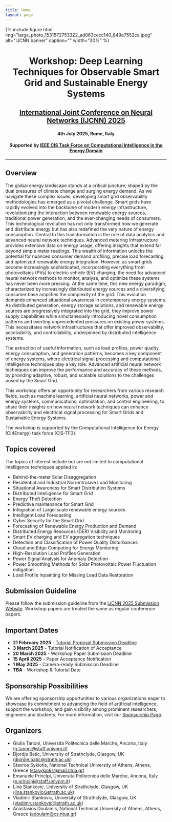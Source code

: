 ```yaml
---
title: Home
layout: page
---
```


{% include figure.html img="large_photo_1531572753322_ad063cecc140_849e7552ca.jpeg" alt="IJCNN banner" caption="" width="30%" %}

<h1 style="text-align: center;"> Workshop: Deep Learning Techniques for Observable Smart Grid and Sustainable Energy Systems</h1>
<h2 style="text-align: center;"><a href="https://2025.ijcnn.org/">International Joint Conference on Neural Networks (IJCNN) 2025</a></h2>
<h4 style="text-align: center;"> 4th July 2025, Rome, Italy</h4>
<h4 style="text-align: center;"> Supported by <a href="http://www.gecad.isep.ipp.pt/ci4energy/">IEEE CIS Task Force on Computational Intelligence in the Energy Domain</a></h4>

---

## Overview

<p> The global energy landscape stands at a critical juncture, shaped by the dual pressures of climate change and surging energy demand. As we navigate these complex issues, developing smart grid observability methodologies has emerged as a pivotal challenge. Smart grids have rapidly evolved into the backbone of modern energy infrastructure, revolutionizing the interaction between renewable energy sources, traditional power generation, and the ever-changing needs of consumers. This technological revolution has not only transformed how we generate and distribute energy but has also redefined the very nature of energy consumption. Central to this transformation is the role of data analytics and advanced neural network techniques. Advanced metering Infrastructure provides extensive data on energy usage, offering insights that extend far beyond simple meter readings. This wealth of information unlocks the potential for nuanced consumer demand profiling, precise load forecasting, and optimized renewable energy integration. However, as smart grids become increasingly sophisticated, incorporating everything from photovoltaics (PVs) to electric vehicle (EV) charging, the need for advanced neural network methods to monitor, analyze, and optimize these systems has never been more pressing. At the same time, this new energy paradigm, characterized by increasingly distributed energy sources and a diversifying consumer base amplifies the complexity of the grid. This evolution demands enhanced situational awareness in contemporary energy systems. As distributed generation, energy storage solutions, and renewable energy sources are progressively integrated into the grid, they improve power supply capabilities while simultaneously introducing novel consumption patterns and exerting unprecedented pressures on existing power systems. This necessitates network infrastructures that offer improved observability, accessibility, and controllability, underpinned by distributed intelligence systems. </p> <p> The extraction of useful information, such as load profiles, power quality, energy consumption, and generation patterns, becomes a key component of energy systems, where electrical signal processing and computational intelligence techniques play a key role. Advanced artificial neural network techniques can improve the performance and accuracy of these methods, by providing adaptive, robust, and scalable solutions to the challenges posed by the Smart Grid. </p> <p> This workshop offers an opportunity for researchers from various research fields, such as machine learning, artificial neural networks, power and energy systems, communications, optimization, and control engineering, to share their insights on how neural network techniques can enhance observability and electrical signal processing for Smart Grids and Sustainable Energy Systems. </p> <p> The workshop is supported by the Computational Intelligence for Energy (CI4Energy) task force (CIS-TF3). </p>

## Topics covered

The topics of interest include but are not limited to computational intelligence techniques 
applied in:
* Behind-the-meter Solar Disaggregation
* Residential and Industrial Non-intrusive Load Monitoring
* Situational Awareness for Smart Distribution Systems
* Distributed Intelligence for Smart Grid
* Energy Theft Detection
* Predictive maintenance for Smart Grid
* Integration of Large-scale renewable energy sources
* Intelligent Load Forecasting
* Cyber Security for the Smart Grid
* Forecasting of Renewable Energy Production and Demand
* Distributed Energy Resources (DER) Visibility and Monitoring
* Smart EV charging and EV aggregation techniques
* Detection and Classification of Power Quality Disturbances
* Cloud and Edge Computing for Energy Monitoring
* High-Resolution Load Profiles Generation
* Power Signal Analysis for Anomaly Detection
* Power Smoothing Methods for Solar Photovoltaic Power Fluctuation mitigation
* Load Profile Inpainting for Missing Load Data Restoration

## Submission Guideline

Please follow the submission guideline from the [IJCNN 2025 Submission Website](https://2025.ijcnn.org/authors/initial-author-instructions). Workshop papers are treated the same as regular conference papers.

## Important Dates

- **21 February 2025** - [Tutorial Proposal Submission Deadline](https://djordjebatic.github.io/ijcnn-dlt-4-osge/content/2-tutorial.html)
- **3 March 2025** - Tutorial Notification of Acceptance
- **20 March 2025** - Workshop Paper Submission Deadline
- **15 April 2025** - Paper Acceptance Notification
- **1 May 2025** - Camera-ready Submission Deadline
- **TBA** - Workshop & Tutorial Date


## Sponsorship Possibilities

We are offering sponsorship opportunities to various organizations eager to showcase its commitment to advancing the field of artificial intelligence, support the workshop, and gain visibility among prominent researchers, engineers and students. For more information, visit our [Sponsorship Page](https://djordjebatic.github.io/ijcnn-dlt-4-osge/content/5-sponsorship.html).

## Organizers

- Giulia Tanoni, Università Politecnica delle Marche, Ancona, Italy (g.tanoni@staff.univpm.it)
- Djordje Batic, University of Strathclyde, Glasgow, UK (djordje.batic@strath.ac.uk)
- Stavros Sykiotis, National Technical University of Athens, Athens, Greece (stasykiotis@mail.ntua.gr)
- Emanuele Principi, Università Politecnica delle Marche, Ancona, Italy (e.principi@staff.univpm.it)
- Lina Stankovic, University of Strathclyde, Glasgow, UK (lina.stankovic@strath.ac.uk)
- Vladimir Stankovic, University of Strathclyde, Glasgow, UK (vladimir.stankovic@strath.ac.uk)
- Anastasios Doulamis, National Technical University of Athens, Athens, Greece (adoulam@cs.ntua.gr)
